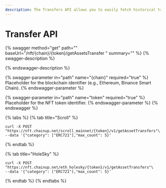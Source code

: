 ```yaml
---
description: The Transfers API allows you to easily fetch historical transactions
---
```


# Transfer API

{% swagger method="get" path="" baseUrl="/nft/{chain}/{token}/getAssetsTransfer  " summary="" %}
{% swagger-description %}

{% endswagger-description %}

{% swagger-parameter in="path" name="{chain}" required="true" %}
Placeholder for the blockchain identifier (e.g., Ethereum, Binance Smart Chain).
{% endswagger-parameter %}

{% swagger-parameter in="path" name="token" required="true" %}
Placeholder for the NFT token identifier.
{% endswagger-parameter %}
{% endswagger %}



{% tabs %}
{% tab title="Scroll" %}
```
curl -X POST "https://nft.chainup.net/scroll_mainnet/{token}/v1/getAssetTransfers"\
--data '{"category": ["ERC721"],"max_count": 5}'
```
{% endtab %}

{% tab title="HoleSky" %}
```
curl -X POST "https://nft.chainup.net/eth_holesky/{token}/v1/getAssetTransfers"\
--data '{"category": ["ERC721"],"max_count": 5}'
```
{% endtab %}
{% endtabs %}


